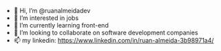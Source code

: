 - 👋 Hi, I’m @ruanalmeidadev
- 👀 I’m interested in jobs
- 🌱 I’m currently learning front-end
- 💞️ I’m looking to collaborate on software development companies
- 📫 my linkedin: https://www.linkedin.com/in/ruan-almeida-3b98971a4/

<!---
ruanalmeidadev/ruanalmeidadev is a ✨ special ✨ repository because its `README.md` (this file) appears on your GitHub profile.
You can click the Preview link to take a look at your changes.
--->
